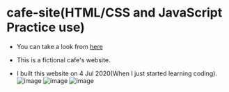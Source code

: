 # cafe-site(HTML/CSS and JavaScript Practice use)
- You can take a look from [here](https://shin6142.github.io/cafe-site/) 

- This is a fictional cafe's website.

- I built this website on 4 Jul 2020(When I just started learning coding).
![image](https://user-images.githubusercontent.com/62780815/182004668-b933f3bf-fc72-4706-b485-56830276540f.png)
![image](https://user-images.githubusercontent.com/62780815/182004682-01905ff0-f09a-4596-b7f5-188ad4fb7e76.png)
![image](https://user-images.githubusercontent.com/62780815/182004692-8fdf1642-b698-4249-926c-37020e278674.png)
